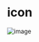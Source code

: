 # icon

![image](https://user-images.githubusercontent.com/111877553/232271079-d06d3ac4-daa1-453a-a51b-3d6b1b73f043.png)
